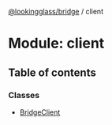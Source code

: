 [@lookingglass/bridge](../README.md) / client

# Module: client

## Table of contents

### Classes

- [BridgeClient](../classes/client.BridgeClient.md)

